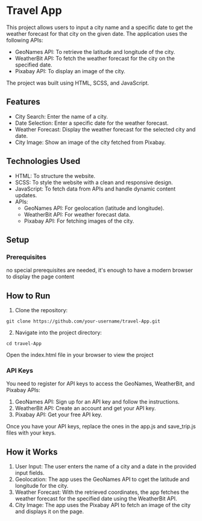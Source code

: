 # Travel App

This project allows users to input a city name and a specific date to get the weather forecast for that city on the given date. The application uses the following APIs:

- GeoNames API: To retrieve the latitude and longitude of the city.
- WeatherBit API: To fetch the weather forecast for the city on the specified date.
- Pixabay API: To display an image of the city.

The project was built using HTML, SCSS, and JavaScript.

## Features

- City Search: Enter the name of a city.
- Date Selection: Enter a specific date for the weather forecast.
- Weather Forecast: Display the weather forecast for the selected city and date.
- City Image: Show an image of the city fetched from Pixabay.

## Technologies Used

- HTML: To structure the website.
- SCSS: To style the website with a clean and responsive design.
- JavaScript: To fetch data from APIs and handle dynamic content updates.
- APIs:
  - GeoNames API: For geolocation (latitude and longitude).
  - WeatherBit API: For weather forecast data.
  - Pixabay API: For fetching images of the city.

## Setup

### Prerequisites

no special prerequisites are needed, it's enough to have a modern browser to display the page content

## How to Run

1. Clone the repository:

`git clone https://github.com/your-username/travel-App.git`

2. Navigate into the project directory:

`cd travel-App`

Open the index.html file in your browser to view the project

### API Keys

You need to register for API keys to access the GeoNames, WeatherBit, and Pixabay APIs:

1. GeoNames API: Sign up for an API key and follow the instructions.
2. WeatherBit API: Create an account and get your API key.
3. Pixabay API: Get your free API key.

Once you have your API keys, replace the ones in the app.js and save_trip.js files with your keys.

## How it Works

1. User Input: The user enters the name of a city and a date in the provided input fields.
2. Geolocation: The app uses the GeoNames API to cget the latitude and longitude for the city.
3. Weather Forecast: With the retrieved coordinates, the app fetches the weather forecast for the specified date using the WeatherBit API.
4. City Image: The app uses the Pixabay API to fetch an image of the city and displays it on the page.
